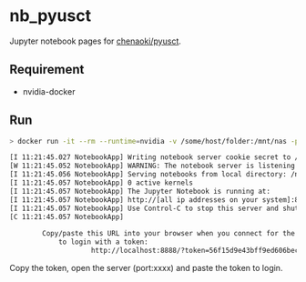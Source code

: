 # nb_pyusct

Jupyter notebook pages for [chenaoki/pyusct](https://github.com/chenaoki/pyusct).


## Requirement

* nvidia-docker

## Run

```bash
> docker run -it --rm --runtime=nvidia -v /some/host/folder:/mnt/nas -p xxxx:8888 chenaoki/pyusct-tf:latest

[I 11:21:45.027 NotebookApp] Writing notebook server cookie secret to /root/.local/share/jupyter/runtime/notebook_cookie_secret
[W 11:21:45.052 NotebookApp] WARNING: The notebook server is listening on all IP addresses and not using encryption. This is not recommended.
[I 11:21:45.056 NotebookApp] Serving notebooks from local directory: /notebooks/nb_pyusct
[I 11:21:45.057 NotebookApp] 0 active kernels
[I 11:21:45.057 NotebookApp] The Jupyter Notebook is running at:
[I 11:21:45.057 NotebookApp] http://[all ip addresses on your system]:8888/?token=56f15d9e43bff9ed606beccff92981e784b986f4b92bcbfb
[I 11:21:45.057 NotebookApp] Use Control-C to stop this server and shut down all kernels (twice to skip confirmation).
[C 11:21:45.057 NotebookApp] 
    
        Copy/paste this URL into your browser when you connect for the first time,
            to login with a token:
                    http://localhost:8888/?token=56f15d9e43bff9ed606beccff92981e784b986f4b92bcbfb

```

Copy the token, open the server (port:xxxx) and paste the token to login.

